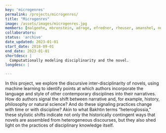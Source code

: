 ```yaml
---
key: 'microgenres'
permalink: /projects/microgenres/
title: "Microgenres"
image: /assets/images/microgenres.jpg
members: [malgeehe, mbronstein, adroge, efredner, rheuser, amanshel, nnomura, jporter, hwalser]
collaborators: 
status: 'archive'
date_updated: 2023-01-01
start_date: 2018-09-01
end_date: 2023-01-01
shortdesc: |
  Computationally modeling disciplinarity and the novel.
longdesc: |

---
```


In this project, we explore the discursive inter-disciplinarity of novels, using machine learning to identify points at which authors incorporate the language and style of other contemporary disciplines into their narratives. How do authors signal the shift between narrative and, for example, history, philosophy or natural science? And do these signaling practices change with time or with discipline? Akin to what Bakhtin terms “heteroglossia,” these stylistic shifts indicate not only the historically contingent ways that novels are assembled from heterogeneous discourses, but they also shed light on the practices of disciplinary knowledge itself.